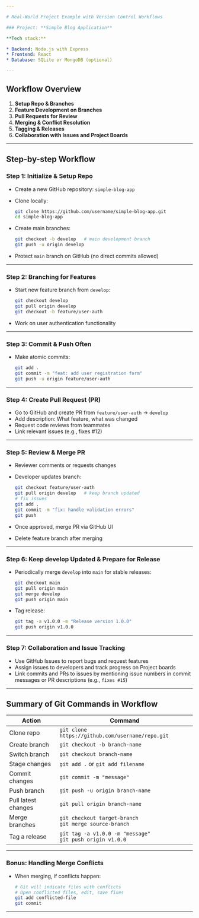 ```yaml
---

# Real-World Project Example with Version Control Workflows

### Project: **Simple Blog Application**

**Tech stack:**

* Backend: Node.js with Express
* Frontend: React
* Database: SQLite or MongoDB (optional)

---
```


## Workflow Overview

1. **Setup Repo & Branches**
2. **Feature Development on Branches**
3. **Pull Requests for Review**
4. **Merging & Conflict Resolution**
5. **Tagging & Releases**
6. **Collaboration with Issues and Project Boards**

---

## Step-by-step Workflow

### Step 1: Initialize & Setup Repo

* Create a new GitHub repository: `simple-blog-app`
* Clone locally:

  ```bash
  git clone https://github.com/username/simple-blog-app.git
  cd simple-blog-app
  ```
* Create main branches:

  ```bash
  git checkout -b develop   # main development branch
  git push -u origin develop
  ```
* Protect `main` branch on GitHub (no direct commits allowed)

---

### Step 2: Branching for Features

* Start new feature branch from `develop`:

  ```bash
  git checkout develop
  git pull origin develop
  git checkout -b feature/user-auth
  ```
* Work on user authentication functionality

---

### Step 3: Commit & Push Often

* Make atomic commits:

  ```bash
  git add .
  git commit -m "feat: add user registration form"
  git push -u origin feature/user-auth
  ```

---

### Step 4: Create Pull Request (PR)

* Go to GitHub and create PR from `feature/user-auth` → `develop`
* Add description: What feature, what was changed
* Request code reviews from teammates
* Link relevant issues (e.g., fixes #12)

---

### Step 5: Review & Merge PR

* Reviewer comments or requests changes
* Developer updates branch:

  ```bash
  git checkout feature/user-auth
  git pull origin develop   # keep branch updated
  # fix issues
  git add .
  git commit -m "fix: handle validation errors"
  git push
  ```
* Once approved, merge PR via GitHub UI
* Delete feature branch after merging

---

### Step 6: Keep develop Updated & Prepare for Release

* Periodically merge `develop` into `main` for stable releases:

  ```bash
  git checkout main
  git pull origin main
  git merge develop
  git push origin main
  ```
* Tag release:

  ```bash
  git tag -a v1.0.0 -m "Release version 1.0.0"
  git push origin v1.0.0
  ```

---

### Step 7: Collaboration and Issue Tracking

* Use GitHub Issues to report bugs and request features
* Assign issues to developers and track progress on Project boards
* Link commits and PRs to issues by mentioning issue numbers in commit messages or PR descriptions (e.g., `fixes #15`)

---

## Summary of Git Commands in Workflow

| Action              | Command                                                        |
| ------------------- | -------------------------------------------------------------- |
| Clone repo          | `git clone https://github.com/username/repo.git`               |
| Create branch       | `git checkout -b branch-name`                                  |
| Switch branch       | `git checkout branch-name`                                     |
| Stage changes       | `git add .` or `git add filename`                              |
| Commit changes      | `git commit -m "message"`                                      |
| Push branch         | `git push -u origin branch-name`                               |
| Pull latest changes | `git pull origin branch-name`                                  |
| Merge branches      | `git checkout target-branch` <br> `git merge source-branch`    |
| Tag a release       | `git tag -a v1.0.0 -m "message"` <br> `git push origin v1.0.0` |

---

### Bonus: Handling Merge Conflicts

* When merging, if conflicts happen:

  ```bash
  # Git will indicate files with conflicts
  # Open conflicted files, edit, save fixes
  git add conflicted-file
  git commit
  ```

---
